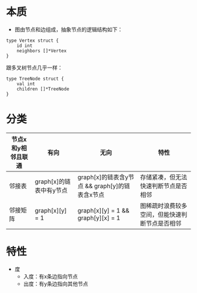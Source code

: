 # 本质

- 图由节点和边组成，抽象节点的逻辑结构如下：

```
type Vertex struct {
    id int
    neighbors []*Vertex
}
```

跟多叉树节点几乎一样：

```
type TreeNode struct {
    val int
    children []*TreeNode
}
```

# 分类

| 节点x和y相邻且联通 | 有向               | 无向                                 |  特性 |
|------------|------------------|------------------------------------|---|
| 邻接表        | graph[x]的链表中有y节点 | graph[x]的链表含y节点 && graph[y]的链表含x节点 | 存储紧凑，但无法快速判断节点是否相邻 |
| 邻接矩阵       | graph[x][y] = 1  | graph[x][y] = 1 && graph[y][x] = 1 | 图稀疏时浪费较多空间，但能快速判断节点是否相邻 |

# 特性

- 度
    - 入度：有x条边指向节点
    - 出度：有y条边指向其他节点